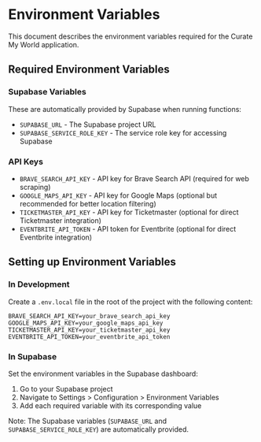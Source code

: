 # Environment Variables

This document describes the environment variables required for the Curate My World application.

## Required Environment Variables

### Supabase Variables
These are automatically provided by Supabase when running functions:

- `SUPABASE_URL` - The Supabase project URL
- `SUPABASE_SERVICE_ROLE_KEY` - The service role key for accessing Supabase

### API Keys

- `BRAVE_SEARCH_API_KEY` - API key for Brave Search API (required for web scraping)
- `GOOGLE_MAPS_API_KEY` - API key for Google Maps (optional but recommended for better location filtering)
- `TICKETMASTER_API_KEY` - API key for Ticketmaster (optional for direct Ticketmaster integration)
- `EVENTBRITE_API_TOKEN` - API token for Eventbrite (optional for direct Eventbrite integration)

## Setting up Environment Variables

### In Development

Create a `.env.local` file in the root of the project with the following content:

```env
BRAVE_SEARCH_API_KEY=your_brave_search_api_key
GOOGLE_MAPS_API_KEY=your_google_maps_api_key
TICKETMASTER_API_KEY=your_ticketmaster_api_key
EVENTBRITE_API_TOKEN=your_eventbrite_api_token
```

### In Supabase

Set the environment variables in the Supabase dashboard:

1. Go to your Supabase project
2. Navigate to Settings > Configuration > Environment Variables
3. Add each required variable with its corresponding value

Note: The Supabase variables (`SUPABASE_URL` and `SUPABASE_SERVICE_ROLE_KEY`) are automatically provided.